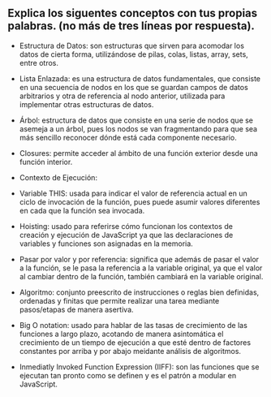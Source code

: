 ## Explica los siguentes conceptos con tus propias palabras. (no más de tres líneas por respuesta).

* Estructura de Datos: son estructuras que sirven para acomodar los datos de cierta forma, utilizándose de pilas, colas, listas, array, sets, entre otros.

* Lista Enlazada: es una estructura de datos fundamentales, que consiste en una secuencia de nodos en los que se guardan campos de datos arbitrarios y otra de referencia al nodo anterior, utilizada para implementar otras estructuras de datos.

* Árbol: estructura de datos que consiste en una serie de nodos que se asemeja a un árbol, pues los nodos se van fragmentando para que sea más sencillo reconocer dónde está cada componente necesario.

* Closures: permite acceder al ámbito de una función exterior desde una función interior.
* Contexto de Ejecución:

* Variable THIS: usada para indicar el valor de referencia actual en un ciclo de invocación de la función, pues puede asumir valores diferentes en cada que la función sea invocada.

* Hoisting: usado para referirse cómo funcionan los contextos de creación y ejecución de JavaScript ya que las declaraciones de variables y funciones son asignadas en la memoria.

* Pasar por valor y por referencia: significa que además de pasar el valor a la función, se le pasa la referencia a la variable original, ya que el valor al cambiar dentro de la función, también cambiará en la variable original.

* Algoritmo: conjunto preescrito de instrucciones o reglas bien definidas, ordenadas y finitas que permite realizar una tarea mediante pasos/etapas de manera asertiva. 

* Big O notation: usado para hablar de las tasas de crecimiento de las funciones a largo plazo, acotando de manera asintomática el crecimiento de un tiempo de ejecución a que esté dentro de factores constantes por arriba y por abajo meidante análisis de algoritmos.

* Inmediatly Invoked Function Expression (IIFF): son las funciones que se ejecutan tan pronto como se definen y es el patrón a modular en JavaScript.
